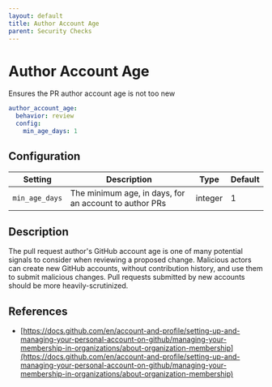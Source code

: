 ```yaml
---
layout: default
title: Author Account Age
parent: Security Checks
---
```


# Author Account Age
Ensures the PR author account age is not too new

```yaml
author_account_age:
  behavior: review
  config:
    min_age_days: 1
```

## Configuration

| Setting | Description | Type | Default |
| ------- | ----------- | ---- | ------- |
| `min_age_days` | The minimum age, in days, for an account to author PRs | integer | 1 |

## Description
The pull request author's GitHub account age is one of many potential signals to consider when reviewing a proposed change. Malicious actors can create new GitHub accounts, without contribution history, and use them to submit malicious changes. Pull requests submitted by new accounts should be more heavily-scrutinized.

## References
* [https://docs.github.com/en/account-and-profile/setting-up-and-managing-your-personal-account-on-github/managing-your-membership-in-organizations/about-organization-membership](https://docs.github.com/en/account-and-profile/setting-up-and-managing-your-personal-account-on-github/managing-your-membership-in-organizations/about-organization-membership)

